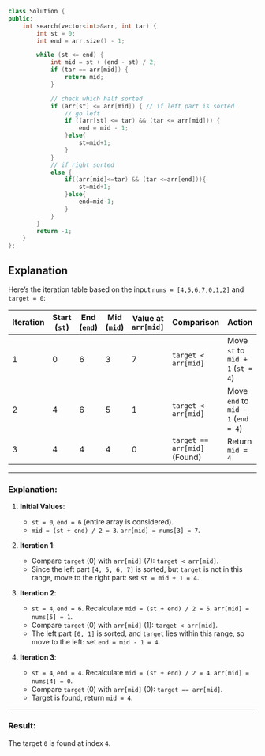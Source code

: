 ```c++
class Solution {
public:
    int search(vector<int>&arr, int tar) {
        int st = 0;
        int end = arr.size() - 1;

        while (st <= end) {
            int mid = st + (end - st) / 2;
            if (tar == arr[mid]) {
                return mid;
            }

            // check which half sorted
            if (arr[st] <= arr[mid]) { // if left part is sorted
                // go left
                if ((arr[st] <= tar) && (tar <= arr[mid])) {
                    end = mid - 1;
                }else{
                    st=mid+1;
                }
            } 
            // if right sorted
            else {
                if((arr[mid]<=tar) && (tar <=arr[end])){
                    st=mid+1;
                }else{
                    end=mid-1;
                }
            }
        }
        return -1;
    }
};
```

## Explanation

Here’s the iteration table based on the input `nums = [4,5,6,7,0,1,2]` and `target = 0`:

| **Iteration** | **Start (`st`)** | **End (`end`)** | **Mid (`mid`)** | **Value at `arr[mid]`** | **Comparison**                  | **Action**             |
|---------------|------------------|-----------------|-----------------|-------------------------|---------------------------------|------------------------|
| 1             | 0                | 6               | 3               | 7                       | `target < arr[mid]`             | Move `st` to `mid + 1` (`st = 4`) |
| 2             | 4                | 6               | 5               | 1                       | `target < arr[mid]`             | Move `end` to `mid - 1` (`end = 4`) |
| 3             | 4                | 4               | 4               | 0                       | `target == arr[mid]` (Found)    | Return `mid = 4`       |

---

### Explanation:

1. **Initial Values**:
   - `st = 0`, `end = 6` (entire array is considered).
   - `mid = (st + end) / 2 = 3`. `arr[mid] = nums[3] = 7`.

2. **Iteration 1**:
   - Compare `target` (0) with `arr[mid]` (7): `target < arr[mid]`.
   - Since the left part `[4, 5, 6, 7]` is sorted, but `target` is not in this range, move to the right part: set `st = mid + 1 = 4`.

3. **Iteration 2**:
   - `st = 4`, `end = 6`. Recalculate `mid = (st + end) / 2 = 5`. `arr[mid] = nums[5] = 1`.
   - Compare `target` (0) with `arr[mid]` (1): `target < arr[mid]`.
   - The left part `[0, 1]` is sorted, and `target` lies within this range, so move to the left: set `end = mid - 1 = 4`.

4. **Iteration 3**:
   - `st = 4`, `end = 4`. Recalculate `mid = (st + end) / 2 = 4`. `arr[mid] = nums[4] = 0`.
   - Compare `target` (0) with `arr[mid]` (0): `target == arr[mid]`.
   - Target is found, return `mid = 4`.

---

### Result:
The target `0` is found at index `4`.

